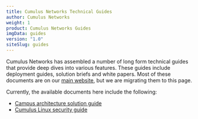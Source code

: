 ```yaml
---
title: Cumulus Networks Technical Guides
author: Cumulus Networks
weight: 1
product: Cumulus Networks Guides
imgData: guides
version: "1.0"
siteSlug: guides
---
```


Cumulus Networks has assembled a number of long form technical guides that provide
deep dives into various features. These guides include deployment guides,
solution briefs and white papers. Most of these documents are on our
[main website](https://cumulusnetworks.com/learn/resources), but
we are migrating them to this page.

Currently, the available documents here include the following:

- [Campus architecture solution guide](campus-architecture-guide)
- [Cumulus Linux security guide](cumulus-linux-security-guide)
<!-- - [Production Ready Automation guide](production-ready-automation)-->
